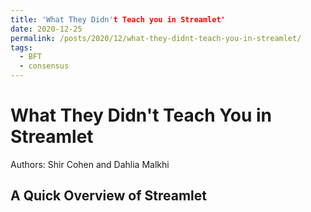```yaml
---
title: 'What They Didn't Teach you in Streamlet'
date: 2020-12-25
permalink: /posts/2020/12/what-they-didnt-teach-you-in-streamlet/
tags:
  - BFT
  - consensus
---
```



What They Didn't Teach You in Streamlet
======

Authors: Shir Cohen and Dahlia Malkhi

A Quick Overview of Streamlet
------
